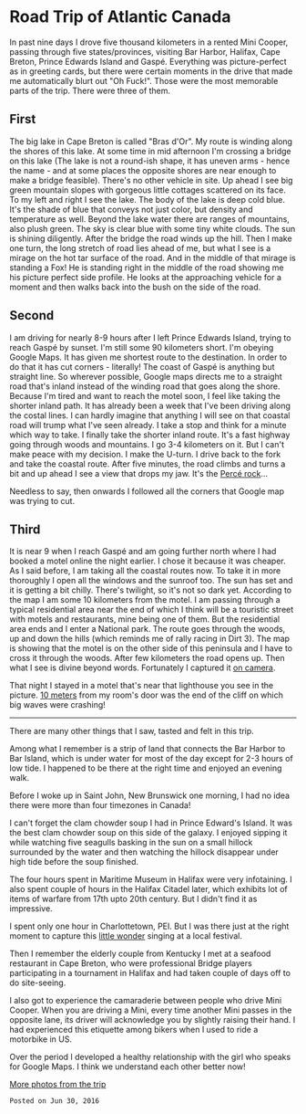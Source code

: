 
Road Trip of Atlantic Canada
================================

In past nine days I drove five thousand kilometers in a rented Mini Cooper, passing through five states/provinces, visiting Bar Harbor, Halifax, Cape Breton, Prince Edwards Island and Gaspé. Everything was picture-perfect as in greeting cards, but there were certain moments in the drive that made me automatically blurt out "Oh Fuck!". Those were the most memorable parts of the trip. There were three of them.

First
-----

The big lake in Cape Breton is called "Bras d'Or". My route is winding along the shores of this lake. At some time in mid afternoon I'm crossing a bridge on this lake (The lake is not a round-ish shape, it has uneven arms - hence the name - and at some places the opposite shores are near enough to make a bridge feasible). There's no other vehicle in site. Up ahead I see big green mountain slopes with gorgeous little cottages scattered on its face. To my left and right I see the lake. The body of the lake is deep cold blue. It's the shade of blue that conveys not just color, but density and temperature as well. Beyond the lake water there are ranges of mountains, also plush green. The sky is clear blue with some tiny white clouds. The sun is shining diligently. After the bridge the road winds up the hill. Then I make one turn, the long stretch of road lies ahead of me, but what I see is a mirage on the hot tar surface of the road. And in the middle of that mirage is standing a Fox! He is standing right in the middle of the road showing me his picture perfect side profile. He looks at the approaching vehicle for a moment and then walks back into the bush on the side of the road.

Second
------
I am driving for nearly 8-9 hours after I left Prince Edwards Island, trying to reach Gaspé by sunset. I'm still some 90 kilometers short. I'm obeying Google Maps. It has given me shortest route to the destination. In order to do that it has cut corners - literally! The coast of Gaspé is anything but straight line. So wherever possible, Google maps directs me to a straight road that's inland instead of the winding road that goes along the shore. Because I'm tired and want to reach the motel soon, I feel like taking the shorter inland path. It has already been a week that I've been driving along the costal lines. I can hardly imagine that anything I will see on that coastal road will trump what I've seen already. I take a stop and think for a minute which way to take. I finally take the shorter inland route. It's a fast highway going through woods and mountains. I go 3-4 kilometers on it. But I can't make peace with my decision. I make the U-turn. I drive back to the fork and take the coastal route. After five minutes, the road climbs and turns a bit and up ahead I see a view that drops my jaw. It's the [Percé rock](https://flic.kr/p/Jt1Cc2)...

Needless to say, then onwards I followed all the corners that Google map was trying to cut.

Third
------

It is near 9 when I reach Gaspé and am going further north where I had booked a motel online the night earlier. I chose it because it was cheaper. As I said before, I am taking all the coastal routes now. To take it in more thoroughly I open all the windows and the sunroof too. The sun has set and it is getting a bit chilly. There's twilight, so it's not so dark yet. According to the map I am some 10 kilometers from the motel. I am passing through a typical residential area near the end of which I think will be a touristic street with motels and restaurants, mine being one of them. But the residential area ends and I enter a National park. The route goes through the woods, up and down the hills (which reminds me of rally racing in Dirt 3). The map is showing that the motel is on the other side of this peninsula and I have to cross it through the woods. After few kilometers the road opens up. Then what I see is divine beyond words. Fortunately I captured it [on camera](https://flic.kr/p/JzPdCx).

That night I stayed in a motel that's near that lighthouse you see in the picture. [10 meters](https://flic.kr/p/JzSs7v) from my room's door was the end of the cliff on which big waves were crashing!

---

There are many other things that I saw, tasted and felt in this trip.

Among what I remember is a strip of land that connects the Bar Harbor to Bar Island, which is under water for most of the day except for 2-3 hours of low tide. I happened to be there at the right time and enjoyed an evening walk.

Before I woke up in Saint John, New Brunswick one morning, I had no idea there were more than four timezones in Canada!

I can't forget the clam chowder soup I had in Prince Edward's Island. It was the best clam chowder soup on this side of the galaxy. I enjoyed sipping it while watching five seagulls basking in the sun on a small hillock surrounded by the water and then watching the hillock disappear under high tide before the soup finished.

The four hours spent in Maritime Museum in Halifax were very infotaining. I also spent couple of hours in the Halifax Citadel later, which exhibits lot of items of warfare from 17th upto 20th century. But I didn't find it as impressive.

I spent only one hour in Charlottetown, PEI. But I was there just at the right moment to capture this [little wonder](https://www.youtube.com/watch?v=yHC8ywz7hso) singing at a local festival.

Then I remember the elderly couple from Kentucky I met at a seafood restaurant in Cape Breton, who were professional Bridge players participating in a tournament in Halifax and had taken couple of days off to do site-seeing.

I also got to experience the camaraderie between people who drive Mini Cooper. When you are driving a Mini, every time another Mini passes in the opposite lane, its driver will acknowledge you by slightly raising their hand. I had experienced this etiquette among bikers when I used to ride a motorbike in US.

Over the period I developed a healthy relationship with the girl who speaks for Google Maps. I think we understand each other better now!

[More photos from the trip](https://www.flickr.com/photos/jyro/albums/72157670431819895)

`Posted on Jun 30, 2016`
